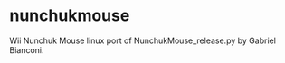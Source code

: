 nunchukmouse
============

Wii Nunchuk Mouse linux port of NunchukMouse_release.py by Gabriel Bianconi.
